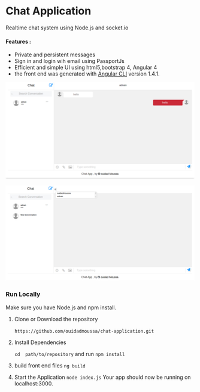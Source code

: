
# Chat Application 

 Realtime chat system using Node.js and socket.io
 
 #### Features : 
 
  * Private and persistent messages
  * Sign in and login wih email using PassportJs
  * Efficient and simple UI using html5,bootstrap 4, Angular 4
  * the front end was generated with [Angular CLI](https://github.com/angular/angular-cli) version 1.4.1.
  
  ![Alt text](/screenshots/chatting.png?raw=true "Private Message")
  
  ![Alt text](/screenshots/newConversation.png?raw=true "New Conversaion")
  
  

### Run Locally

Make sure you have Node.js and npm install.
 
 1. Clone or Download the repository

     `https://github.com/ouidadmoussa/chat-application.git`

 2. Install Dependencies
      
      `cd  path/to/repository` and run `npm install`

 3. build front end files `ng build` 

 4. Start the Application `node index.js` Your app should now be running on localhost:3000.
  


